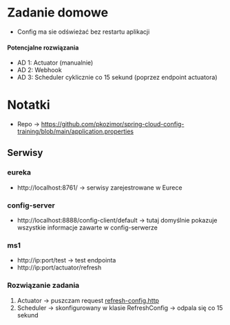 # Zadanie domowe
- Config ma sie odświeżać bez restartu aplikacji
#### Potencjalne rozwiązania
- AD 1: Actuator (manualnie)
- AD 2: Webhook
- AD 3: Scheduler cyklicznie co 15 sekund (poprzez endpoint actuatora)


# Notatki
-  Repo -> https://github.com/pkozimor/spring-cloud-config-training/blob/main/application.properties

## Serwisy
### eureka
- http://localhost:8761/ -> serwisy zarejestrowane w Eurece
### config-server
- http://localhost:8888/config-client/default -> tutaj domyślnie pokazuje wszystkie informacje zawarte w config-serwerze
### ms1
- http://ip:port/test -> test endpointa
- http://ip:port/actuator/refresh


### Rozwiązanie zadania
1) Actuator -> puszczam request 
[refresh-config.http](ms1/refresh-config.http)
2) Scheduler -> skonfigurowany w klasie RefreshConfig -> odpala się co 15 sekund
